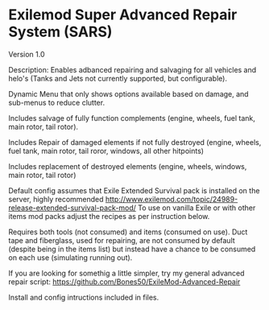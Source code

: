 # Exilemod Super Advanced Repair System (SARS)

Version 1.0

Description:
Enables adbanced repairing and salvaging for all vehicles and helo's (Tanks and Jets not currently supported, but configurable).

Dynamic Menu that only shows options available based on damage, and sub-menus to reduce clutter.

Includes salvage of fully function complements (engine, wheels, fuel tank, main rotor, tail rotor).

Includes Repair of damaged elements if not fully destroyed (engine, wheels, fuel tank, main rotor, tail roror, windows, all other hitpoints)

Includes replacement of destroyed elements (engine, wheels, windows, main rotor, tail rotor)

Default config assumes that Exile Extended Survival pack is installed on the server, highly recommended http://www.exilemod.com/topic/24989-release-extended-survival-pack-mod/  To use on vanilla Exile or with other items mod packs adjust the recipes as per instruction below.

Requires both tools (not consumed) and items (consumed on use). Duct tape and fiberglass, used for repairing, are not consumed by default (despite being in the items list) but instead have a chance to be consumed on each use (simulating running out).

If you are looking for somethig a little simpler, try my general advanced repair script: https://github.com/Bones50/ExileMod-Advanced-Repair 

Install and config intructions included in files.
